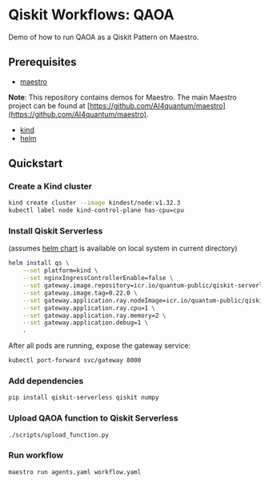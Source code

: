 # Qiskit Workflows: QAOA

Demo of how to run QAOA as a Qiskit Pattern on Maestro.

## Prerequisites

* [maestro](https://github.com/AI4quantum/maestro)

**Note**: This repository contains demos for Maestro. The main Maestro project can be found at [https://github.com/AI4quantum/maestro](https://github.com/AI4quantum/maestro).
* [kind](https://kind.sigs.k8s.io)
* [helm](https://helm.sh)

## Quickstart

### Create a Kind cluster

```bash
kind create cluster --image kindest/node:v1.32.3
kubectl label node kind-control-plane has-cpu=cpu
```


### Install Qiskit Serverless

(assumes [helm chart](https://github.com/Qiskit/qiskit-serverless/tree/main/charts/qiskit-serverless) is available on local system in current directory)

```bash
helm install qs \
    --set platform=kind \
    --set nginxIngressControllerEnable=false \
    --set gateway.image.repository=icr.io/quantum-public/qiskit-serverless/gateway \
    --set gateway.image.tag=0.22.0 \
    --set gateway.application.ray.nodeImage=icr.io/quantum-public/qiskit-serverless/ray-node:0.22.0 \
    --set gateway.application.ray.cpu=1 \
    --set gateway.application.ray.memory=2 \
    --set gateway.application.debug=1 \
    .
```

After all pods are running, expose the gateway service:

```bash
kubectl port-forward svc/gateway 8000
```


### Add dependencies

```bash
pip install qiskit-serverless qiskit numpy
```


### Upload QAOA function to Qiskit Serverless

```bash
./scripts/upload_function.py
```


### Run workflow

```bash
maestro run agents.yaml workflow.yaml
```
